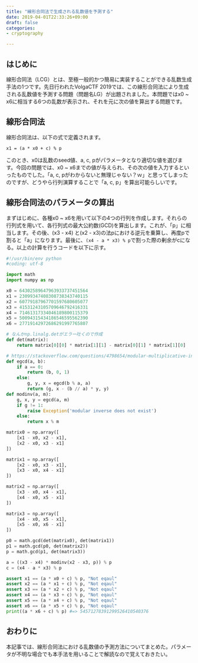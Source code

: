 ```yaml
---
title: "線形合同法で生成される乱数値を予測する"
date: 2019-04-01T22:33:26+09:00
draft: false
categories:
- cryptography

---
```


## はじめに

線形合同法（LCG）とは、至極一般的かつ簡易に実装することができる乱数生成手法の1つです。先日行われたVolgaCTF 2019では、この線形合同法により生成される乱数値を予測する問題（問題名LG）が出題されました。本問題ではx0 ~ x6に相当する6つの乱数が表示され、それを元に次の値を算出する問題です。

## 線形合同法

線形合同法は、以下の式で定義されます。

```
x1 = (a * x0 + c) % p
```

このとき、x0は乱数のseed値、a, c, pがパラメータとなり適切な値を選びます。今回の問題では、x0 ~ x6までの値が与えられ、その次の値を入力するといったものでした。「a, c, pがわからないと無理じゃない？ｗ」と思ってしまったのですが、どうやら行列演算することで「a, c, p」を算出可能らしいです。

## 線形合同法のパラメータの算出

まずはじめに、各種x0 ~ x6を用いて以下の4つの行列を作成します。それらの行列式を用いて、各行列式の最大公約数(GCD)を算出します。これが、「p」に相当します。その後、(x3 - x4) と(x2 - x3)の法pにおける逆元を乗算し、再度pで割ると「a」になります。最後に、`(x4 - a * x3) % p`で割った際の剰余がcになる。以上の計算を行うコードを以下に示す。

```python
#!/usr/bin/env python
#coding: utf-8

import math
import numpy as np

x0 = 64302589647963933737451564
x1 = 23099347408308738343740115
x2 = 60779187967701597680605077
x3 = 41531243105709646792416331
x4 = 71461317334046189800115379
x5 = 50094315434186546595562390
x6 = 27719142972686291997765807

# なんかnp.linalg.detがエラー吐くので作成
def det(matrix):
    return matrix[0][0] * matrix[1][1] - matrix[0][1] * matrix[1][0]

# https://stackoverflow.com/questions/4798654/modular-multiplicative-inverse-function-in-python
def egcd(a, b):
    if a == 0:
        return (b, 0, 1)
    else:
        g, y, x = egcd(b % a, a)
        return (g, x - (b // a) * y, y)
def modinv(a, m):
    g, x, y = egcd(a, m)
    if g != 1:
        raise Exception('modular inverse does not exist')
    else:
        return x % m

matrix0 = np.array([
    [x1 - x0, x2 - x1],
    [x2 - x0, x3 - x1]
])

matrix1 = np.array([
    [x2 - x0, x3 - x1],
    [x3 - x0, x4 - x1]
])

matrix2 = np.array([
    [x3 - x0, x4 - x1],
    [x4 - x0, x5 - x1]
])

matrix3 = np.array([
    [x4 - x0, x5 - x1],
    [x5 - x0, x6 - x1]
])

p0 = math.gcd(det(matrix0), det(matrix1))
p1 = math.gcd(p0, det(matrix2))
p = math.gcd(p1, det(matrix3))

a = ((x3 - x4) * modinv(x2 - x3, p)) % p
c = (x4 - a * x3) % p

assert x1 == (a * x0 + c) % p, "Not eqaul"
assert x2 == (a * x1 + c) % p, "Not eqaul"
assert x3 == (a * x2 + c) % p, "Not eqaul"
assert x4 == (a * x3 + c) % p, "Not eqaul"
assert x5 == (a * x4 + c) % p, "Not eqaul"
assert x6 == (a * x5 + c) % p, "Not eqaul"
print((a * x6 + c) % p) #=> 54571278391299526410540376
```

## おわりに

本記事では、線形合同法における乱数値の予測方法についてまとめた。パラメータが不明な場合でも本手法を用いることで解読なので覚えておきたい。
